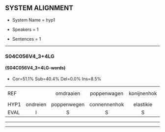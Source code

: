 
## SYSTEM ALIGNMENT

- System Name = hyp1

- Speakers = 1

- Sentences = 1

---

### S04C056V4_3+4LG

#### (S04C056V4_3+4LG-words)

- Cor=51.1%	Sub=40.4%	Del=0.0%	Ins=8.5%

|  |  |  |  |  |  |  |  |  |  |  |  |  |  |  |  |  |  |  |  |  |  |  |  |  |  |  |  |  |  |  |  |  |  |  |  |  |  |  |  |  |  |  |  |  |  |  |  |
|:--- |:---:|:---:|:---:|:---:|:---:|:---:|:---:|:---:|:---:|:---:|:---:|:---:|:---:|:---:|:---:|:---:|:---:|:---:|:---:|:---:|:---:|:---:|:---:|:---:|:---:|:---:|:---:|:---:|:---:|:---:|:---:|:---:|:---:|:---:|:---:|:---:|:---:|:---:|:---:|:---:|:---:|:---:|:---:|:---:|:---:|:---:|:---:|
| REF |  | omdraaien | poppenwagen | konijnenhok | elastiekje | ruziemaken | teddybeer | dierentuin | paddenstoelen | verstoppertje | wasmachine | * | fototoestel | * | toiletpapier | vrachtwagen | buurmannen | vogelkooi | olifant | schommelen | iedereen | schoenenwinkel*(schoenwinkel) | knutselen | ophangen | verjaardag | sprookjesboek |  |  | tandenborstel | lucifer | slaapkamer | achterdeur | ziekenhuis | nieuwsgierig | afblijven | kabouter | washandje |  | sneeuwwitje | goeiendag | * | vakantie | limonade | autorijden | eindelijk | familie | chocolade |
| HYP1 | ondreien | poppenwegen | connennenhok | elastikie | ruzie | maken | tiddibeer | dierentuin | paddenstoelen | verstoppertje | wasmachine | foet | fototoestel | tea | toiletpapier | vrechtwagen | buurmanlen | vogelkooi | olifant | schommelen | iedereen | schoenwinkel | knutselen | ophangen | verjaardag | sprookjesboek | tan | nen | borstel | lucifer | slaapkamer | achterdeur | ziekenhuis | nieuwsgierig | afblijven | kabatter | washandje | sneeuwhietje | een | goede | dag | vakantie | limonnade | autoredden | eindelijk | familie | chocolad |
| EVAL | I | S | S | S | S | S | S |  |  |  |  | S |  | S |  | S | S |  |  |  |  | S |  |  |  |  | I | I | S |  |  |  |  |  |  | S |  | I | S | S | S |  | S | S |  |  | S |
---

---

